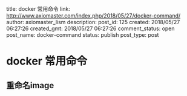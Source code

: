 title: docker 常用命令
link: http://www.axiomaster.com/index.php/2018/05/27/docker-command/
author: axiomaster_lism
description: 
post_id: 125
created: 2018/05/27 06:27:26
created_gmt: 2018/05/27 06:27:26
comment_status: open
post_name: docker-command
status: publish
post_type: post

# docker 常用命令

## 重命名image
